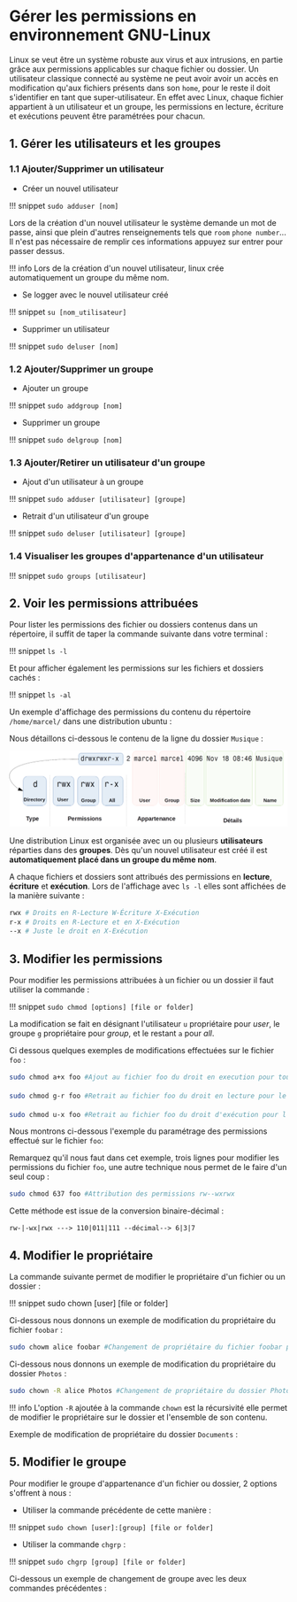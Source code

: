 # Gérer les permissions en environnement GNU-Linux

Linux se veut être un système robuste aux virus et aux intrusions, en partie grâce aux permissions applicables sur chaque fichier ou dossier. Un utilisateur classique connecté au système ne peut avoir avoir un accès en modification qu'aux fichiers présents dans son `home`, pour le reste il doit s'identifier en tant que super-utilisateur. En effet avec Linux, chaque fichier appartient à un utilisateur et un groupe, les permissions en lecture, écriture et exécutions peuvent être paramétrées pour chacun.

## 1. Gérer les utilisateurs et les groupes

### 1.1 Ajouter/Supprimer un utilisateur
- Créer un nouvel utilisateur
  
!!! snippet
    `sudo adduser [nom]`

Lors de la création d'un nouvel utilisateur le système demande un mot de passe, ainsi que plein d'autres renseignements tels que `room` `phone number`... Il n'est pas nécessaire de remplir ces informations appuyez sur entrer pour passer dessus.

!!! info
    Lors de la création d'un nouvel utilisateur, linux crée automatiquement un groupe du même nom. 

- Se logger avec le nouvel utilisateur créé

!!! snippet
    `su [nom_utilisateur]`

- Supprimer un utilisateur

!!! snippet
    `sudo deluser [nom]`

### 1.2 Ajouter/Supprimer un groupe

- Ajouter un groupe
  
!!! snippet
    `sudo addgroup [nom]`

- Supprimer un groupe

!!! snippet
    `sudo delgroup [nom]`

### 1.3 Ajouter/Retirer un utilisateur d'un groupe

- Ajout d'un utilisateur à un groupe

!!! snippet
    `sudo adduser [utilisateur] [groupe]`

- Retrait d'un utilisateur d'un groupe

!!! snippet
    `sudo deluser [utilisateur] [groupe]`

### 1.4 Visualiser les groupes d'appartenance d'un utilisateur

!!! snippet
    `sudo groups [utilisateur]`



## 2. Voir les permissions attribuées

Pour lister les permissions des fichier ou dossiers contenus dans un répertoire, il suffit de taper la commande suivante dans votre terminal :

!!! snippet
    `ls -l`

Et pour afficher également les permissions sur les fichiers et dossiers cachés :

!!! snippet
    `ls -al`

Un exemple d'affichage des permissions du contenu du répertoire `/home/marcel/` dans une distribution ubuntu :

<script id="asciicast-S6QY2IAf9jbwXD86J8EH6BMtH" src="https://asciinema.org/a/S6QY2IAf9jbwXD86J8EH6BMtH.js" async></script>

Nous détaillons ci-dessous le contenu de la ligne du dossier `Musique` :

![](figures/Schema_permissions.png)

Une distribution Linux est organisée avec un ou plusieurs **utilisateurs** réparties dans des **groupes**. Dès qu'un nouvel utilisateur est créé il est **automatiquement placé dans un groupe du même nom**.

A chaque fichiers et dossiers sont attribués des permissions en **lecture**, **écriture** et **exécution**. Lors de l'affichage avec `ls -l` elles sont affichées de la manière suivante :

```bash
rwx # Droits en R-Lecture W-Écriture X-Exécution
r-x # Droits en R-Lecture et en X-Exécution
--x # Juste le droit en X-Exécution
```

## 3. Modifier les permissions

Pour modifier les permissions attribuées à un fichier ou un dossier il faut utiliser la commande :

!!! snippet
    `sudo chmod [options] [file or folder]`

La modification se fait en désignant l'utilisateur `u` propriétaire pour *user*, le groupe `g` propriétaire pour *group*, et le restant `a` pour *all*.

Ci dessous quelques exemples de modifications effectuées sur le fichier `foo` :

```bash
sudo chmod a+x foo #Ajout au fichier foo du droit en execution pour tous les utilisateurs.

sudo chmod g-r foo #Retrait au fichier foo du droit en lecture pour le groupe.

sudo chmod u-x foo #Retrait au fichier foo du droit d'exécution pour l'utilisateur.
```

Nous montrons ci-dessous l'exemple du paramétrage des permissions effectué sur le fichier `foo`:

<script id="asciicast-tnYC6bLJZ7TeZ7NKf3YPTIhQ7" src="https://asciinema.org/a/tnYC6bLJZ7TeZ7NKf3YPTIhQ7.js" async></script>

Remarquez qu'il nous faut dans cet exemple, trois lignes pour modifier les permissions du fichier `foo`, une autre technique nous permet de le faire d'un seul coup :

```bash
sudo chmod 637 foo #Attribution des permissions rw--wxrwx
```
Cette méthode est issue de la conversion binaire-décimal :

```
rw-|-wx|rwx ---> 110|011|111 --décimal--> 6|3|7
```

## 4. Modifier le propriétaire

La commande suivante permet de modifier le propriétaire d'un fichier ou un dossier :

!!! snippet
    sudo chown [user] [file or folder]

Ci-dessous nous donnons un exemple de modification du propriétaire du fichier `foobar` :

```bash
sudo chowm alice foobar #Changement de propriétaire du fichier foobar pour l'utilisateur alice.
```

Ci-dessous nous donnons un exemple de modification du propriétaire du dossier `Photos` :

```bash
sudo chown -R alice Photos #Changement de propriétaire du dossier Photos pour l'utilisateur alice.
```

!!! info
    L'option `-R` ajoutée à la commande `chown` est la récursivité elle permet de modifier le propriétaire sur le dossier et l'ensemble de son contenu.

Exemple de modification de propriétaire du dossier `Documents` :
<script id="asciicast-qDUgWqnLhar2101WcNfugFyH5" src="https://asciinema.org/a/qDUgWqnLhar2101WcNfugFyH5.js" async></script>

## 5. Modifier le groupe

Pour modifier le groupe d'appartenance d'un fichier ou dossier, 2 options s'offrent à nous :

* Utiliser la commande précédente de cette manière :

!!! snippet
    ```sudo chown [user]:[group] [file or folder]```

* Utiliser la commande `chgrp` :

!!! snippet
    `sudo chgrp [group] [file or folder]`


Ci-dessous un exemple de changement de groupe avec les deux commandes précédentes :
<script id="asciicast-wGuBn72Tew50ObmqLxUD25Nzj" src="https://asciinema.org/a/wGuBn72Tew50ObmqLxUD25Nzj.js" async></script>
